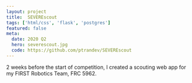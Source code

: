 ```yaml
---
layout: project
title:  SEVEREscout
tags: ['html/css', 'flask', 'postgres']
featured: false
meta:
  date: 2020 Q2
  hero: severescout.jpg
  code: https://github.com/ptrandev/SEVEREscout
---
```


2 weeks before the start of competition, I created a scouting web app for my
FIRST Robotics Team, FRC 5962.